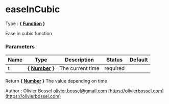 # easeInCubic

<!-- @namespace: sugar.js.easing.easeInCubic -->

Type : **{ [Function](https://developer.mozilla.org/fr/docs/Web/JavaScript/Reference/Objets_globaux/Function) }**


Ease in cubic function



### Parameters
Name  |  Type  |  Description  |  Status  |  Default
------------  |  ------------  |  ------------  |  ------------  |  ------------
t  |  **{ [Number](https://developer.mozilla.org/fr/docs/Web/JavaScript/Reference/Objets_globaux/Number) }**  |  The current time  |  required  |

Return **{ [Number](https://developer.mozilla.org/fr/docs/Web/JavaScript/Reference/Objets_globaux/Number) }** The value depending on time

Author : Olivier Bossel [olivier.bossel@gmail.com](mailto:olivier.bossel@gmail.com) [https://olivierbossel.com](https://olivierbossel.com)
